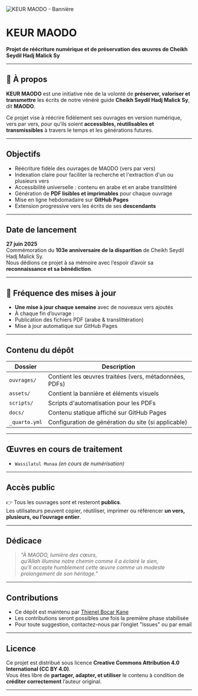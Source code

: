 ![KEUR MAODO - Bannière](assets/banner.png)

# KEUR MAODO

**Projet de réécriture numérique et de préservation des œuvres de Cheikh Seydil Hadj Malick Sy**

---

## 🕌 À propos

**KEUR MAODO** est une initiative née de la volonté de **préserver, valoriser et transmettre** les écrits de notre vénéré guide **Cheikh Seydil Hadj Malick Sy**, dit **MAODO**.  

Ce projet vise à réécrire fidèlement ses ouvrages en version numérique, vers par vers, pour qu’ils soient **accessibles, réutilisables et transmissibles** à travers le temps et les générations futures.

---

## Objectifs

-  Réécriture fidèle des ouvrages de MAODO (vers par vers)
-  Indexation claire pour faciliter la recherche et l'extraction d'un ou plusieurs vers
-  Accessibilité universelle : contenu en arabe et en arabe translittéré
-  Génération de **PDF lisibles et imprimables** pour chaque ouvrage
-  Mise en ligne hebdomadaire sur **GitHub Pages**
-  Extension progressive vers les écrits de ses **descendants**

---

## Date de lancement

**27 juin 2025**  
 Commémoration du **103e anniversaire de la disparition** de Cheikh Seydil Hadj Malick Sy.  
Nous dédions ce projet à sa mémoire avec l’espoir d’avoir sa **reconnaissance et sa bénédiction**.

---

## 🔁 Fréquence des mises à jour

-  **Une mise à jour chaque semaine** avec de nouveaux vers ajoutés
-  À chaque fin d’ouvrage :
  - Publication des fichiers PDF (arabe & translittération)
  - Mise à jour automatique sur GitHub Pages

---

## Contenu du dépôt

| Dossier        | Description |
|----------------|-------------|
| `ouvrages/`    | Contient les œuvres traitées (vers, métadonnées, PDFs) |
| `assets/`      | Contient la bannière et éléments visuels |
| `scripts/`     | Scripts d'automatisation pour les PDFs |
| `docs/`        | Contenu statique affiché sur GitHub Pages |
| `_quarto.yml`  | Configuration de génération du site (si applicable) |

---

## Œuvres en cours de traitement

- `Wassilatul Munaa` *(en cours de numérisation)*

---

## Accès public

👉 Tous les ouvrages sont et resteront **publics**.  
Les utilisateurs peuvent copier, réutiliser, imprimer ou référencer **un vers, plusieurs, ou l’ouvrage entier**.

---

## Dédicace

> _"À MAODO, lumière des cœurs,  
> qu’Allah illumine notre chemin comme il a éclairé le sien,  
> qu’Il accepte humblement cette œuvre comme un modeste prolongement de son héritage."_  

---

## Contributions

-  Ce dépôt est maintenu par [Thienel Bocar Kane](https://github.com/thienelkane)
-  Les contributions seront possibles une fois la première phase stabilisée
-  Pour toute suggestion, contactez-nous par l’onglet "Issues" ou par email

---

## Licence

Ce projet est distribué sous licence **Creative Commons Attribution 4.0 International (CC BY 4.0)**.  
Vous êtes libre de **partager, adapter, et utiliser** le contenu à condition de **créditer correctement** l’auteur original.

---